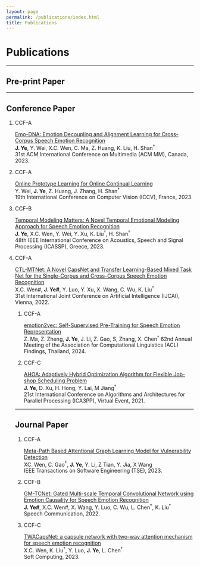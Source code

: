 ```yaml
---
layout: page
permalink: /publications/index.html
title: Publications
---
```


# Publications

---

## Pre-print Paper



</ol>

---

## Conference Paper


<ol class="custom-numbered">

<li>
<div class="pub-box">
<div class="ccf-block"><div class="ccf"> CCF-A </div></div>
<div class="pub-box-text" markdown="1"> 

[Emo-DNA: Emotion Decoupling and Alignment Learning for Cross-Corpus Speech Emotion Recognition](https://arxiv.org/pdf/2211.08233.pdf)  
**J. Ye**, Y. Wei, X.C. Wen, C. Ma, Z. Huang, K. Liu, H. Shan<sup>†</sup><br>
31st ACM International Conference on Multimedia (ACM MM), Canada, 2023.

</div>
</div>
</li>

<li>
<div class="pub-box">
<div class="ccf-block"><div class="ccf"> CCF-A </div></div>
<div class="pub-box-text" markdown="1"> 

[Online Prototype Learning for Online Continual Learning](https://arxiv.org/pdf/2308.00301.pdf)  
Y. Wei, **J. Ye**, Z. Huang, J. Zhang, H. Shan<sup>†</sup><br>
19th International Conference on Computer Vision (ICCV), France, 2023.

</div>
</div>
</li>

<li>
<div class="pub-box">
<div class="ccf-block"><div class="ccf"> CCF-B </div></div>
<div class="pub-box-text" markdown="1"> 

[Temporal Modeling Matters: A Novel Temporal Emotional Modeling Approach for Speech Emotion Recognition](https://arxiv.org/pdf/2211.08233.pdf)  
**J. Ye**, X.C. Wen, Y. Wei, Y. Xu, K. Liu<sup>†</sup>, H. Shan<sup>†</sup><br>
48th IEEE International Conference on Acoustics, Speech and Signal Processing (ICASSP), Greece, 2023.

</div>
</div>
</li>

<li>
<div class="pub-box">
<div class="ccf-block"><div class="ccf"> CCF-A </div></div>
<div class="pub-box-text" markdown="1"> 

[CTL-MTNet: A Novel CapsNet and Transfer Learning-Based Mixed Task Net for the Single-Corpus and Cross-Corpus Speech Emotion Recognition](https://www.ijcai.org/proceedings/2022/0320.pdf)  
X.C. Wen#, **J. Ye#**, Y. Luo, Y. Xu, X. Wang, C. Wu, K. Liu<sup>†</sup><br>
31st International Joint Conference on Artificial Intelligence (IJCAI), Vienna, 2022.

</div>
</div>
</li>


<ol class="custom-numbered">

<li>
<div class="pub-box">
<div class="ccf-block"><div class="ccf"> CCF-A </div></div>
<div class="pub-box-text" markdown="1"> 

[emotion2vec: Self-Supervised Pre-Training for Speech Emotion Representation](https://arxiv.org/pdf/2312.15185.pdf)  
Z. Ma, Z. Zheng, **J. Ye**, J. Li, Z. Gao, S, Zhang, X. Chen<sup>†</sup>
62nd Annual Meeting of the Association for Computational Linguistics (ACL) Findings, Thailand, 2024.

</div>
</div>
</li>



<li>
<div class="pub-box">
<div class="ccf-block"><div class="ccf"> CCF-C </div></div>
<div class="pub-box-text" markdown="1"> 

[AHOA: Adaptively Hybrid Optimization Algorithm for Flexible Job-shop Scheduling Problem](https://link.springer.com/chapter/10.1007/978-3-030-95384-3_18)  
**J. Ye**, D. Xu, H. Hong, Y. Lai, M Jiang<sup>†</sup><br>
21st International Conference on Algorithms and Architectures for Parallel Processing (ICA3PP), Virtual Event, 2021.

</div>
</div>
</li>

</ol>

---

## Journal Paper

<ol class="custom-numbered">

<li>
<div class="pub-box">
<div class="ccf-block"><div class="ccf"> CCF-A </div></div>
<div class="pub-box-text" markdown="1"> 

[Meta-Path Based Attentional Graph Learning Model for Vulnerability Detection](https://arxiv.org/pdf/2212.14274)  
XC. Wen, C. Gao<sup>†</sup>, **J. Ye**, Y. Li, Z Tian, Y. Jia, X Wang<br>
IEEE Transactions on Software Engineering (TSE), 2023.

</div>
</div>
</li>

<li>
<div class="pub-box">
<div class="ccf-block"><div class="ccf"> CCF-B </div></div>
<div class="pub-box-text" markdown="1"> 

[GM-TCNet: Gated Multi-scale Temporal Convolutional Network using Emotion Causality for Speech Emotion Recognition](https://arxiv.org/pdf/2210.15834.pdf)  
**J. Ye#**, X.C. Wen#, X. Wang, Y. Luo, C. Wu, L. Chen<sup>†</sup>, K. Liu<sup>†</sup><br>
Speech Communication, 2022.

</div>
</div>
</li>

<li>
<div class="pub-box">
<div class="ccf-block"><div class="ccf"> CCF-C </div></div>
<div class="pub-box-text" markdown="1"> 

[TWACapsNet: a capsule network with two-way attention mechanism for speech emotion recognition](https://link.springer.com/article/10.1007/s00500-023-08957-5)  
X.C. Wen, K. Liu<sup>†</sup>, Y. Luo, **J. Ye**, L. Chen<sup>†</sup><br>
Soft Computing, 2023.

</div>
</div>
</li>



</ol>